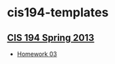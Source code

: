 # cis194-templates

## [CIS 194 Spring 2013][cis194]

- [Homework 03][hw03]


[cis194]: http://www.seas.upenn.edu/~cis194/spring13/
[hw03]:   http://www.cis.upenn.edu/~cis194/spring13/hw/03-rec-poly.pdf

